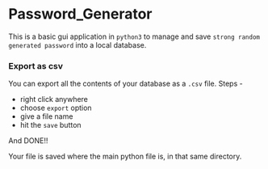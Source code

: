 # Password_Generator

This is a basic gui application in `python3` to manage and save `strong random generated password` into a local database.

### Export as csv
You can export all the contents of your database as a `.csv` file.
Steps -
- right click anywhere
- choose `export` option
- give a file name
- hit the `save` button 

And DONE!! 

Your file is saved where the main python file is, in that same directory. 
